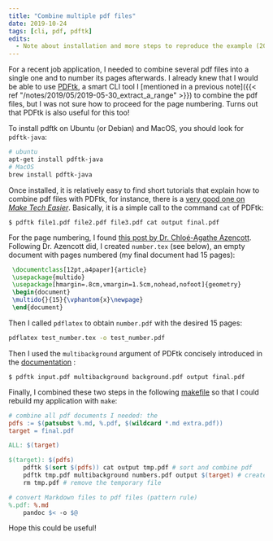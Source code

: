 ```yaml
---
title: "Combine multiple pdf files"
date: 2019-10-24
tags: [cli, pdf, pdftk]
edits: 
  - Note about installation and more steps to reproduce the example (2024-03-04)
---
```


For a recent job application, I needed to combine several pdf files into a
single one and to number its pages afterwards. 
I already knew that I would be able to use [PDFtk](https://www.pdflabs.com), 
a smart CLI tool I [mentioned in a previous note]({{< ref "/notes/2019/05/2019-05-30_extract_a_range" >}}) 
to combine the pdf files, but I was not sure how to proceed for the page numbering. 
Turns out that PDFtk is also useful for this too! 

To install pdftk on Ubuntu (or Debian) and MacOS, you should look for `pdftk-java`:

```sh
# ubuntu
apt-get install pdftk-java
# MacOS 
brew install pdftk-java
```

Once installed, it is relatively easy to find short tutorials that explain how to combine pdf
files with PDFtk, for instance, there is a [very good one on *Make Tech
Easier*](https://www.maketecheasier.com/combine-multiple-pdf-files-with-pdftk/).
Basically, it is a simple call to the command `cat` of PDFtk:

```shell
$ pdftk file1.pdf file2.pdf file3.pdf cat output final.pdf
```

For the page numbering, I found [this post by Dr. Chloé-Agathe
Azencott](http://cazencott.info/index.php/post/2015/04/30/Numbering-PDF-Pages).
Following Dr. Azencott did, I created `number.tex` (see below), an empty document with pages numbered (my final document had 15
pages):

```tex
 \documentclass[12pt,a4paper]{article}
 \usepackage{multido}
 \usepackage[hmargin=.8cm,vmargin=1.5cm,nohead,nofoot]{geometry}
 \begin{document}
 \multido{}{15}{\vphantom{x}\newpage}
 \end{document}
```

Then I called `pdflatex` to obtain `number.pdf` with the desired 15 pages:

```sh
pdflatex test_number.tex -o test_number.pdf
```

Then I used the `multibackground` argument of PDFtk concisely introduced in the
[documentation](https://www.pdflabs.com/docs/pdftk-man-page/#dest-op-background) :


```shell
$ pdftk input.pdf multibackground background.pdf output final.pdf
```

Finally, I combined these two steps in the following
[makefile](https://www.gnu.org/software/make/manual/make.html) so that I could rebuild my application with `make`:


```makefile
# combine all pdf documents I needed: the
pdfs := $(patsubst %.md, %.pdf, $(wildcard *.md extra.pdf))
target = final.pdf

ALL: $(target)

$(target): $(pdfs)
	pdftk $(sort $(pdfs)) cat output tmp.pdf # sort and combine pdf
	pdftk tmp.pdf multibackground numbers.pdf output $(target) # create final pdf
	rm tmp.pdf # remove the temporary file

# convert Markdown files to pdf files (pattern rule)
%.pdf: %.md
	pandoc $< -o $@
```

Hope this could be useful! 
